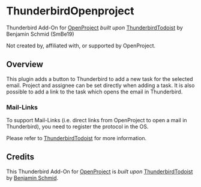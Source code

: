 

# ThunderbirdOpenproject
Thunderbird Add-On for [OpenProject](https://www.openproject.org/) *built upon* [ThunderbirdTodoist](https://github.com/SmBe19/ThunderbirdTodoist) by Benjamin Schmid (SmBe19)

Not created by, affiliated with, or supported by OpenProject.

## Overview
This plugin adds a button to Thunderbird to add a new task for the selected email. Project and assignee can be set directly when adding a task. It is also possible to add a link to the task which opens the email in Thunderbird.

<!-- ## Installation
To install the add-on, visit the [add-on page](https://addons.thunderbird.net/de/thunderbird/addon/thunderbird-todoist/).

You can also download the xpi file from [here](https://dl.smeanox.com/thunderbird-todoist-0.4.xpi). Open the add-ons page in Thunderbird and choose 'install from file'. -->

### Mail-Links
To support Mail-Links (i.e. direct links from OpenProject to open a mail in Thunderbird), you need to register the protocol in the OS.

Please refer to [ThunderbirdTodoist](https://github.com/SmBe19/ThunderbirdTodoist) for more information.

## Credits
This Thunderbird Add-On for [OpenProject](https://www.openproject.org/) is *built upon* [ThunderbirdTodoist](https://github.com/SmBe19/ThunderbirdTodoist) by [Benjamin Schmid](https://github.com/SmBe19).
